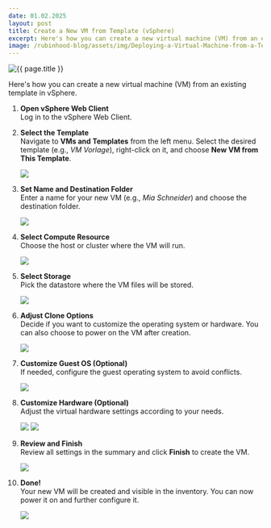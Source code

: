 ```yaml
---
date: 01.02.2025
layout: post
title: Create a New VM from Template (vSphere)
excerpt: Here's how you can create a new virtual machine (VM) from an existing template in vSphere.
image: /rubinhood-blog/assets/img/Deploying-a-Virtual-Machine-from-a-Template-in-vSphere/001.jpg
---
```


<img src="{{ page.image }}" alt="{{ page.title }}" loading="lazy">

Here's how you can create a new virtual machine (VM) from an existing template in vSphere.

1. **Open vSphere Web Client**  
   Log in to the vSphere Web Client.

2. **Select the Template**  
   Navigate to **VMs and Templates** from the left menu. Select the desired template (e.g., *VM Vorlage*), right-click on it, and choose **New VM from This Template**.

   ![](/rubinhood-blog/assets/img/Deploying-a-Virtual-Machine-from-a-Template-in-vSphere/001.jpg)

3. **Set Name and Destination Folder**  
   Enter a name for your new VM (e.g., *Mia Schneider*) and choose the destination folder.

   ![](/rubinhood-blog/assets/img/Deploying-a-Virtual-Machine-from-a-Template-in-vSphere/002.jpg)

4. **Select Compute Resource**  
   Choose the host or cluster where the VM will run.

   ![](/rubinhood-blog/assets/img/Deploying-a-Virtual-Machine-from-a-Template-in-vSphere/003.jpg)

5. **Select Storage**  
   Pick the datastore where the VM files will be stored.

   ![](/rubinhood-blog/assets/img/Deploying-a-Virtual-Machine-from-a-Template-in-vSphere/004.jpg)

6. **Adjust Clone Options**  
   Decide if you want to customize the operating system or hardware. You can also choose to power on the VM after creation.

   ![](/rubinhood-blog/assets/img/Deploying-a-Virtual-Machine-from-a-Template-in-vSphere/005.jpg)

7. **Customize Guest OS (Optional)**  
   If needed, configure the guest operating system to avoid conflicts.

   ![](/rubinhood-blog/assets/img/Deploying-a-Virtual-Machine-from-a-Template-in-vSphere/006.jpg)

8. **Customize Hardware (Optional)**  
   Adjust the virtual hardware settings according to your needs.

   ![](/rubinhood-blog/assets/img/Deploying-a-Virtual-Machine-from-a-Template-in-vSphere/007.jpg)
   ![](/rubinhood-blog/assets/img/Deploying-a-Virtual-Machine-from-a-Template-in-vSphere/008.jpg)

9. **Review and Finish**  
   Review all settings in the summary and click **Finish** to create the VM.

   ![](/rubinhood-blog/assets/img/Deploying-a-Virtual-Machine-from-a-Template-in-vSphere/009.jpg)

10. **Done!**  
    Your new VM will be created and visible in the inventory. You can now power it on and further configure it.

    ![](/rubinhood-blog/assets/img/Deploying-a-Virtual-Machine-from-a-Template-in-vSphere/010.jpg)
